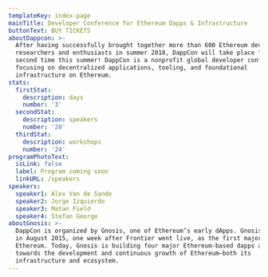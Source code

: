 ```yaml
---
templateKey: index-page
mainTitle: Developer Conference for Ethereum Dapps & Infrastructure
buttonText: BUY TICKETS
aboutDappcon: >-
  After having successfully brought together more than 600 Ethereum developers,
  researchers and enthusiasts in summer 2018, DappCon will take place for a
  second time this summer! DappCon is a nonprofit global developer conference
  focusing on decentralized applications, tooling, and foundational
  infrastructure on Ethereum.
stats:
  firstStat:
    description: days
    number: '3'
  secondStat:
    description: speakers
    number: '20'
  thirdStat:
    description: workshops
    number: '24'
programPhotoText:
  isLink: false
  label: Program coming soon
  linkURL: /speakers
speakers:
  speaker1: Alex Van de Sande
  speaker2: Jorge Izquierdo
  speaker3: Matan Field
  speaker4: Stefan George
aboutGnosis: >-
  DappCon is organized by Gnosis, one of Ethereum’s early dApps. Gnosis launched
  in August 2015, one week after Frontier went live, as the first major dapp on
  Ethereum. Today, Gnosis is building four major Ethereum-based dapps and works
  towards the development and continuous growth of Ethereum—both its
  infrastructure and ecosystem.
---
```



